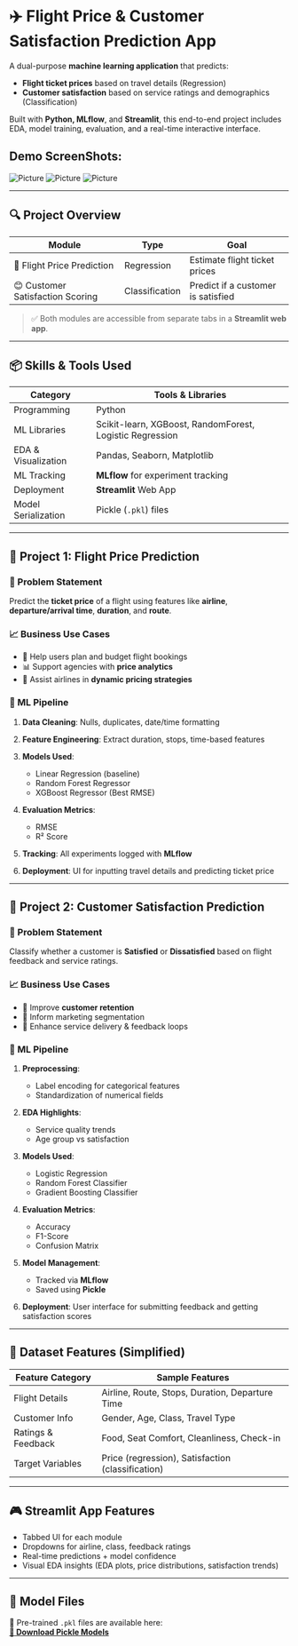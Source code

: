 # ✈️ Flight Price & Customer Satisfaction Prediction App

A dual-purpose **machine learning application** that predicts:
- **Flight ticket prices** based on travel details (Regression)
- **Customer satisfaction** based on service ratings and demographics (Classification)

Built with **Python, MLflow**, and **Streamlit**, this end-to-end project includes EDA, model training, evaluation, and a real-time interactive interface.

## Demo ScreenShots:

![Picture](https://github.com/Manav2507/Flight-Price-and-Customer-Satisfaction-Prediction/blob/main/img/3_1.png)
![Picture](https://github.com/Manav2507/Flight-Price-and-Customer-Satisfaction-Prediction/blob/main/img/3_2.png)
![Picture](https://github.com/Manav2507/Flight-Price-and-Customer-Satisfaction-Prediction/blob/main/img/3_3.png)

---

## 🔍 Project Overview

| Module                          | Type        | Goal                                      |
|---------------------------------|-------------|-------------------------------------------|
| 🛫 Flight Price Prediction       | Regression  | Estimate flight ticket prices           |
| 😊 Customer Satisfaction Scoring| Classification | Predict if a customer is satisfied     |

> ✅ Both modules are accessible from separate tabs in a **Streamlit web app**.

---

## 📦 Skills & Tools Used

| Category               | Tools & Libraries                                        |
|------------------------|----------------------------------------------------------|
| Programming            | Python                                                   |
| ML Libraries           | Scikit-learn, XGBoost, RandomForest, Logistic Regression |
| EDA & Visualization    | Pandas, Seaborn, Matplotlib                              |
| ML Tracking            | **MLflow** for experiment tracking                       |
| Deployment             | **Streamlit** Web App                                    |
| Model Serialization    | Pickle (`.pkl`) files                                    |

---

## 🧠 Project 1: Flight Price Prediction

### 🎯 Problem Statement
Predict the **ticket price** of a flight using features like **airline**, **departure/arrival time**, **duration**, and **route**.

### 📈 Business Use Cases
- 💸 Help users plan and budget flight bookings  
- 📊 Support agencies with **price analytics**  
- 🛫 Assist airlines in **dynamic pricing strategies**  

### 🚀 ML Pipeline
1. **Data Cleaning**: Nulls, duplicates, date/time formatting  
2. **Feature Engineering**: Extract duration, stops, time-based features  
3. **Models Used**:
   - Linear Regression (baseline)
   - Random Forest Regressor
   - XGBoost Regressor (Best RMSE)

4. **Evaluation Metrics**:  
   - RMSE  
   - R² Score  

5. **Tracking**: All experiments logged with **MLflow**  
6. **Deployment**: UI for inputting travel details and predicting ticket price

---

## 🧠 Project 2: Customer Satisfaction Prediction

### 🎯 Problem Statement
Classify whether a customer is **Satisfied** or **Dissatisfied** based on flight feedback and service ratings.

### 📈 Business Use Cases
- 🎯 Improve **customer retention**
- 📣 Inform marketing segmentation  
- 🔧 Enhance service delivery & feedback loops

### 🚀 ML Pipeline
1. **Preprocessing**:
   - Label encoding for categorical features  
   - Standardization of numerical fields  

2. **EDA Highlights**:
   - Service quality trends  
   - Age group vs satisfaction

3. **Models Used**:
   - Logistic Regression  
   - Random Forest Classifier  
   - Gradient Boosting Classifier

4. **Evaluation Metrics**:  
   - Accuracy  
   - F1-Score  
   - Confusion Matrix  

5. **Model Management**:  
   - Tracked via **MLflow**  
   - Saved using **Pickle**  

6. **Deployment**: User interface for submitting feedback and getting satisfaction scores

---

## 📂 Dataset Features (Simplified)

| Feature Category    | Sample Features                                |
|---------------------|-------------------------------------------------|
| Flight Details      | Airline, Route, Stops, Duration, Departure Time |
| Customer Info       | Gender, Age, Class, Travel Type                |
| Ratings & Feedback  | Food, Seat Comfort, Cleanliness, Check-in       |
| Target Variables    | Price (regression), Satisfaction (classification) |

---

## 🎮 Streamlit App Features

- Tabbed UI for each module  
- Dropdowns for airline, class, feedback ratings  
- Real-time predictions + model confidence  
- Visual EDA insights (EDA plots, price distributions, satisfaction trends)

---

## 🧪 Model Files

📁 Pre-trained `.pkl` files are available here:  
**[🔗 Download Pickle Models](https://drive.google.com/drive/folders/1WAALLGuIr41FHk8OyWyCRVSOyFebiWev?usp=sharing)**
